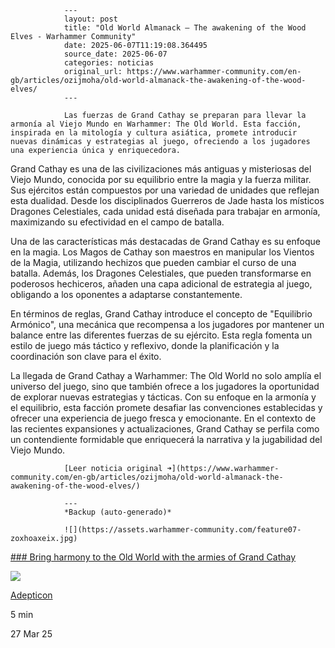                 ---
                layout: post
                title: "Old World Almanack – The awakening of the Wood Elves - Warhammer Community"
                date: 2025-06-07T11:19:08.364495
                source_date: 2025-06-07
                categories: noticias
                original_url: https://www.warhammer-community.com/en-gb/articles/ozijmoha/old-world-almanack-the-awakening-of-the-wood-elves/
                ---

                Las fuerzas de Grand Cathay se preparan para llevar la armonía al Viejo Mundo en Warhammer: The Old World. Esta facción, inspirada en la mitología y cultura asiática, promete introducir nuevas dinámicas y estrategias al juego, ofreciendo a los jugadores una experiencia única y enriquecedora.

Grand Cathay es una de las civilizaciones más antiguas y misteriosas del Viejo Mundo, conocida por su equilibrio entre la magia y la fuerza militar. Sus ejércitos están compuestos por una variedad de unidades que reflejan esta dualidad. Desde los disciplinados Guerreros de Jade hasta los místicos Dragones Celestiales, cada unidad está diseñada para trabajar en armonía, maximizando su efectividad en el campo de batalla.

Una de las características más destacadas de Grand Cathay es su enfoque en la magia. Los Magos de Cathay son maestros en manipular los Vientos de la Magia, utilizando hechizos que pueden cambiar el curso de una batalla. Además, los Dragones Celestiales, que pueden transformarse en poderosos hechiceros, añaden una capa adicional de estrategia al juego, obligando a los oponentes a adaptarse constantemente.

En términos de reglas, Grand Cathay introduce el concepto de "Equilibrio Armónico", una mecánica que recompensa a los jugadores por mantener un balance entre las diferentes fuerzas de su ejército. Esta regla fomenta un estilo de juego más táctico y reflexivo, donde la planificación y la coordinación son clave para el éxito.

La llegada de Grand Cathay a Warhammer: The Old World no solo amplía el universo del juego, sino que también ofrece a los jugadores la oportunidad de explorar nuevas estrategias y tácticas. Con su enfoque en la armonía y el equilibrio, esta facción promete desafiar las convenciones establecidas y ofrecer una experiencia de juego fresca y emocionante. En el contexto de las recientes expansiones y actualizaciones, Grand Cathay se perfila como un contendiente formidable que enriquecerá la narrativa y la jugabilidad del Viejo Mundo.

                [Leer noticia original ➜](https://www.warhammer-community.com/en-gb/articles/ozijmoha/old-world-almanack-the-awakening-of-the-wood-elves/)

                ---
                *Backup (auto-generado)*

                ![](https://assets.warhammer-community.com/feature07-zoxhoaxeix.jpg)

[### Bring harmony to the Old World with the armies of Grand Cathay](/en-gb/articles/luce8te0/bring-harmony-to-the-old-world-with-the-armies-of-grand-cathay/ "Bring harmony to the Old World with the armies of Grand Cathay")

![](https://assets.warhammer-community.com/gs-icon-dark_warhammer-theoldworld.svg)

[Adepticon](/en-gb/topics/adepticon/ "Adepticon")

5 min

27 Mar 25
